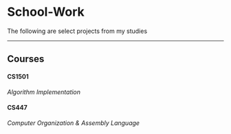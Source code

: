 School-Work
===================
The following are select projects from my studies

----------

Courses
-------------

#### CS1501
*Algorithm Implementation*

#### CS447
*Computer Organization & Assembly Language*

